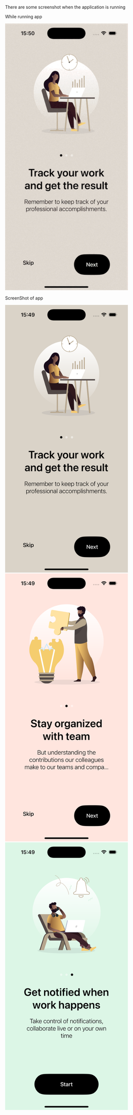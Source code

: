 There are some screenshot when the application is running

While running app

<img src="ScreenShot/App Running Record.gif" alt="App Running Record" width="400">

ScreenShot of app

<img src="ScreenShot/First Page.png" alt="First Page" width="400">
<img src="ScreenShot/Second Page.png" alt="First Page" width="400">
<img src="ScreenShot/Third Page.png" alt="First Page" width="400">
